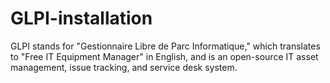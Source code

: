 # GLPI-installation
GLPI stands for "Gestionnaire Libre de Parc Informatique," which translates to "Free IT Equipment Manager" in English, and is an open-source IT asset management, issue tracking, and service desk system. 
